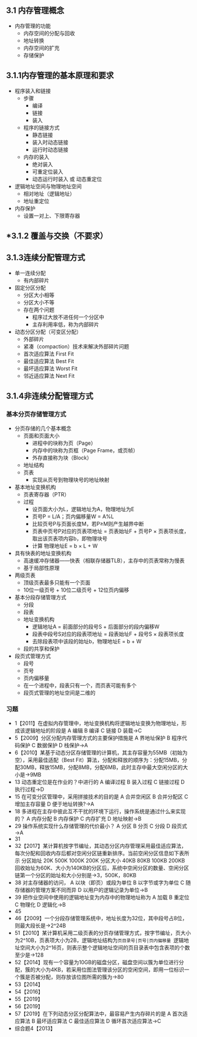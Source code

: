 ## 3.1 内存管理概念
- 内存管理的功能
    - 内存空间的分配与回收
    - 地址转换
    - 内存空间的扩充
    - 存储保护
## 3.1.1内存管理的基本原理和要求
- 程序装入和链接
    - 步骤
        - 编译
        - 链接
        - 装入
    - 程序的链接方式
        - 静态链接
        - 装入时动态链接
        - 运行时动态链接
    - 内存的装入
        - 绝对装入
        - 可重定位装入
        - 动态运行时装入 或 动态重定位
- 逻辑地址空间与物理地址空间
    - 相对地址（逻辑地址）
    - 地址重定位
- 内存保护
    - 设置一对上、下限寄存器
## *3.1.2 覆盖与交换（不要求）
## 3.1.3连续分配管理方式
- 单一连续分配
    - 有内部碎片
- 固定分区分配
    - 分区大小相等
    - 分区大小不等
    - 存在两个问题
        - 程序过大放不进任何一个分区中
        - 主存利用率低，称为内部碎片
- 动态分区分配（可变区分配）
    - 外部碎片
    - 紧凑（compaction）技术来解决外部碎片问题
    - 首次适应算法 First Fit
    - 最佳适应算法 Best Fit
    - 最坏适应算法 Worst Fit
    - 邻近适应算法 Next Fit
## 3.1.4非连续分配管理方式
### 基本分页存储管理方式
- 分页存储的几个基本概念
    - 页面和页面大小
        - 进程中的块称为页（Page）
        - 内存中的块称为页框（Page Frame，或页帧）
        - 外存直接称为块（Block）
    - 地址结构
    - 页表
        - 实现从页号到物理块号的地址映射
- 基本地址变换机构
    - 页表寄存器（PTR）
    - 过程
        - 设页面大小为L，逻辑地址为A，物理地址为E
        - 页号P = L/A；页内偏移量W = A%L
        - 比较页号P与页面长度M，若P≥M则产生越界中断
        - 页表中页号P对应的页表项地址 = 页表始址F + 页号P × 页表项长度，取出该页表项内容b，即物理块号
        - 计算 物理地址E = b × L + W
- 具有快表的地址变换机构
    - 高速缓冲存储器——快表（相联存储器TLB），主存中的页表常称为慢表
    - 基于局部性原理
- 两级页表
    - 顶级页表最多只能有一个页面
    - 10位一级页号 + 10位二级页号 + 12位页内偏移
- 基本分段存储管理方式
    - 分段
    - 段表
    - 地址变换机构
        - 逻辑地址A = 前面部分的段号S + 后面部分的段内偏移W
        - 段表中段号S对应的段表项地址 = 段表始址F + 段号S × 段表项长度
        - 去除段表项中该段的始址b，物理地址E = b + W
    - 段的共享和保护
- 段页式管理方式
    - 段号
    - 页号
    - 页内偏移量
    - 在一个进程中，段表只有一个，而页表可能有多个
    - 段页式管理的地址空间是二维的
### 习题  
- 1【2011】在虚拟内存管理中，地址变换机构将逻辑地址变换为物理地址，形成该逻辑地址的阶段是
A 编辑
B 编译
C 链接
D 装载→C
- 5【2009】分区分配内存管理方式的主要保护措施是
A 界地址保护
B 程序代码保护
C 数据保护
D 栈保护→A
- 6【2010】某基于动态分区存储管理的计算机，其主存容量为55MB（初始为空），采用最佳适配（Best Fit）算法，分配和释放的顺序为：分配15MB，分配30MB，释放15MB，分配8MB，分配6MB，此时主存中最大空闲分区的大小是→9MB
- 13 动态重定位是在作业的？中进行的
A 编译过程
B 装入过程
C 链接过程
D 执行过程→D
- 15 在可变分区管理中，采用拼接技术的目的是
A 合并空闲区
B 合并分配区
C 增加主存容量
D 便于地址转换?→A
- 18 多进程在主存中彼此互不干扰的环境下运行，操作系统是通过什么来实现的？
A 内存分配
B 内存保护
C 内存扩充
D 地址映射→B
- 29 操作系统实现什么存储管理的代价最小？
A 分区
B 分页
C 分段
D 段页式→A
- 31
- 32【2017】某计算机按字节编址，其动态分区内存管理采用最佳适应算法，每次分配和回收内存后都对空闲分区链重新排序。当前空闲分区信息如下表所示
分区始址 20K 500K 1000K 200K
分区大小 40KB 80KB 100KB 200KB
回收始址为60K、大小为140KB的分区后，系统中空闲分区的数量、空闲分区链第一个分区的始址和大小分别是→3，500K，80KB
- 38 对主存储器的访问，
A 以块（即页）或段为单位
B 以字节或字为单位
C 随存储器的管理方案不同而异
D 以用户的逻辑记录为单位→B
- 39 把作业空间中使用的逻辑地址变为内存中的物理地址称为
A 加载
B 重定位
C 物理化
D 逻辑化→B
- 45
- 46【2009】一个分段存储管理系统中，地址长度为32位，其中段号占8位，则最大段长是→2^24B
- 51【2010】某计算机采用二级页表的分页存储管理方式，按字节编址，页大小为2^10B，页表项大小为2B，逻辑地址结构为`页目录号|页号|页内偏移量
`逻辑地址空间大小为2^16页，则表示整个逻辑地址空间的页目录表中包含表项的个数至少是→128
- 52【2014】现有一个容量为10GB的磁盘分区，磁盘空间以簇为单位进行分配，簇的大小为4KB，若采用位图法管理该分区的空闲空间，即用一位标识一个簇是否被分配，则存放该位图所需的簇为→80
- 53【2014】
- 54【2016】
- 55【2019】
- 56【2019】
- 57【2019】在下列动态分区分配算法中，最容易产生内存碎片的是
A 首次适应算法
B 最坏适应算法
C 最佳适应算法
D 循环首次适应算法→C
- 综合题4【2013】
